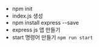- npm init
- index.js 생성
- npm install express --save
- express js 앱 만들기
- start 명령어 만들기 `npm run start`